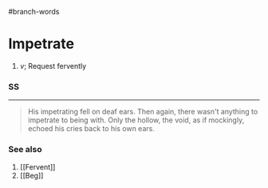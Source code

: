 #branch-words 
# Impetrate
1. $v;$ Request fervently

### SS
***
> His impetrating fell on deaf ears. Then again, there wasn't anything to impetrate to being with. Only the hollow, the void, as if mockingly, echoed his cries back to his own ears.

### See also
1. [[Fervent]]
2. [[Beg]]